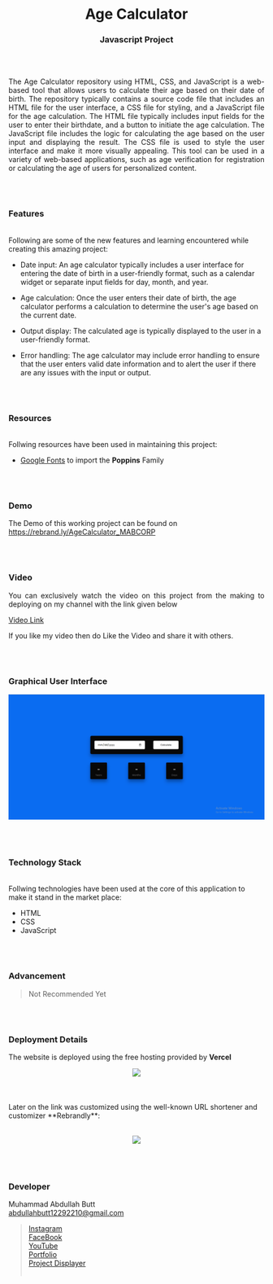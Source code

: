 <h1 align="center">
  Age Calculator
</h1>

<h3 align="center">
  Javascript Project
</h3>


<br><br>

<p align="justify">
The Age Calculator repository using HTML, CSS, and JavaScript is a web-based tool that allows users to calculate their age based on their date of birth. The repository typically contains a source code file that includes an HTML file for the user interface, a CSS file for styling, and a JavaScript file for the age calculation. The HTML file typically includes input fields for the user to enter their birthdate, and a button to initiate the age calculation. The JavaScript file includes the logic for calculating the age based on the user input and displaying the result. The CSS file is used to style the user interface and make it more visually appealing. This tool can be used in a variety of web-based applications, such as age verification for registration or calculating the age of users for personalized content.<br>
</p>


<br><br>
<!-- ................................................................................................................................. -->


### Features
<br>
Following are some of the new features and learning encountered while creating this amazing project:

- Date input: An age calculator typically includes a user interface for entering the date of birth in a user-friendly format, such as a calendar widget or separate input fields for day, month, and year.

- Age calculation: Once the user enters their date of birth, the age calculator performs a calculation to determine the user's age based on the current date.

- Output display: The calculated age is typically displayed to the user in a user-friendly format.

- Error handling: The age calculator may include error handling to ensure that the user enters valid date information and to alert the user if there are any issues with the input or output.


<br><br>
<!-- ................................................................................................................................. -->


### Resources
<br>
Follwing resources have been used in maintaining this project:

- [Google Fonts](https://fonts.google.com/) to import the <b>Poppins</b> Family 


<br><br>
<!-- ................................................................................................................................. -->


### Demo
<p align="justify">
  The Demo of this working project can be found on <br>
  <a href="https://rebrand.ly/AgeCalculator_MABCORP">https://rebrand.ly/AgeCalculator_MABCORP</a>
</p>


<br><br>
<!-- ................................................................................................................................. -->



### Video
<p align="justify">
You can exclusively watch the video on this project from the making to deploying on my     channel with the link given below<br>

  [Video Link](# ) <br>

  If you like my video then do Like the Video and share it with others.
</p>


<br><br>
<!-- ................................................................................................................................. -->



### Graphical User Interface
![GUI for this Project](demo.png)


<br><br>
<!-- ................................................................................................................................. -->




### Technology Stack
<br>
Follwing technologies have been used at the core of this application to make it stand in the market place:

- HTML
- CSS
- JavaScript


<br><br>
<!-- ................................................................................................................................. -->


### Advancement

> Not Recommended Yet

<br><br>
<!-- ................................................................................................................................. -->


### Deployment Details

The website is deployed using the free hosting provided by **Vercel**
<p align = "center">
  <img src = "https://branditechture.agency/brand-logos/wp-content/uploads/wpdm-cache/Vercel-900x0.png" width = "300">
</p>
<br><br>
Later on the link was customized using the well-known URL shortener and customizer **Rebrandly**:<br><br>
<p align = "center">
  <img src = "https://www.rebrandly.com/images/URL-Shortener.fileextension.svg" width = "300">
</p>


<br><br>
<!-- ................................................................................................................................. -->


### Developer

Muhammad Abdullah Butt <br>
abdullahbutt12292210@gmail.com <br>
> [Instagram](https://www.instagram.com/abdullah.butt.22/)<br>
> [FaceBook](https://www.facebook.com/profile.php?id=100076291614529)<br>
> [YouTube](https://www.youtube.com/channel/UCnuOFQyMywg-KuoN-lmav1Q)<br>
> [Portfolio](https://rebrand.ly/MuhammadAbdullahButt_MABCORP)<br>
> [Project Displayer]( https://rebrand.ly/ProjectDisplayer_MABCORP)
<br><br>
<!-- ................................................................................................................................. -->






